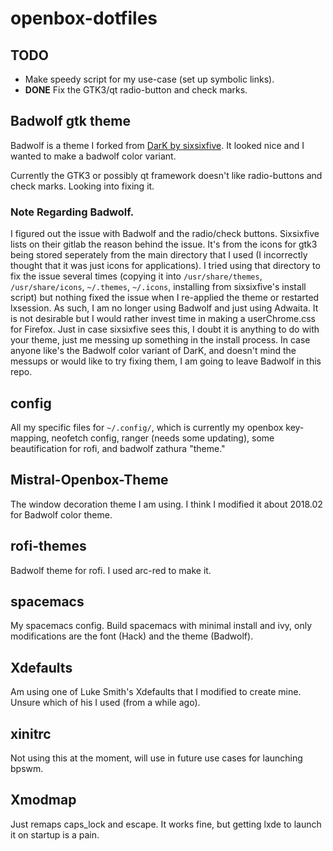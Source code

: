 # openbox-dotfiles

## TODO

- Make speedy script for my use-case (set up symbolic links).
- **DONE** Fix the GTK3/qt radio-button and check marks.

## Badwolf gtk theme

Badwolf is a theme I forked from [DarK by sixsixfive](https://gitlab.com/sixsixfive/DarK-theme). It looked nice and I wanted to make a badwolf color variant.

Currently the GTK3 or possibly qt framework doesn't like radio-buttons and check marks. Looking into fixing it.

### Note Regarding Badwolf.

I figured out the issue with Badwolf and the radio/check buttons. Sixsixfive lists on their gitlab the reason behind the issue. It's from the icons for gtk3 being stored seperately from the main directory that I used (I incorrectly thought that it was just icons for applications). I tried using that directory to fix the issue several times (copying it into `/usr/share/themes`, `/usr/share/icons`, `~/.themes`, `~/.icons`, installing from sixsixfive's install script) but nothing fixed the issue when I re-applied the theme or restarted lxsession. As such, I am no longer using Badwolf and just using Adwaita. It is not desirable but I would rather invest time in making a userChrome.css for Firefox. Just in case sixsixfive sees this, I doubt it is anything to do with your theme, just me messing up something in the install process. In case anyone like's the Badwolf color variant of DarK, and doesn't mind the messups or would like to try fixing them, I am going to leave Badwolf in this repo.

## config

All my specific files for `~/.config/`, which is currently my openbox key-mapping, neofetch config, ranger (needs some updating), some beautification for rofi, and badwolf zathura "theme."

## Mistral-Openbox-Theme

The window decoration theme I am using. I think I modified it about 2018.02 for Badwolf color theme.

## rofi-themes

Badwolf theme for rofi. I used arc-red to make it.

## spacemacs

My spacemacs config. Build spacemacs with minimal install and ivy, only modifications are the font (Hack) and the theme (Badwolf).

## Xdefaults

Am using one of Luke Smith's Xdefaults that I modified to create mine. Unsure which of his I used (from a while ago).

## xinitrc

Not using this at the moment, will use in future use cases for launching bpswm.

## Xmodmap

Just remaps caps_lock and escape. It works fine, but getting lxde to launch it on startup is a pain.
